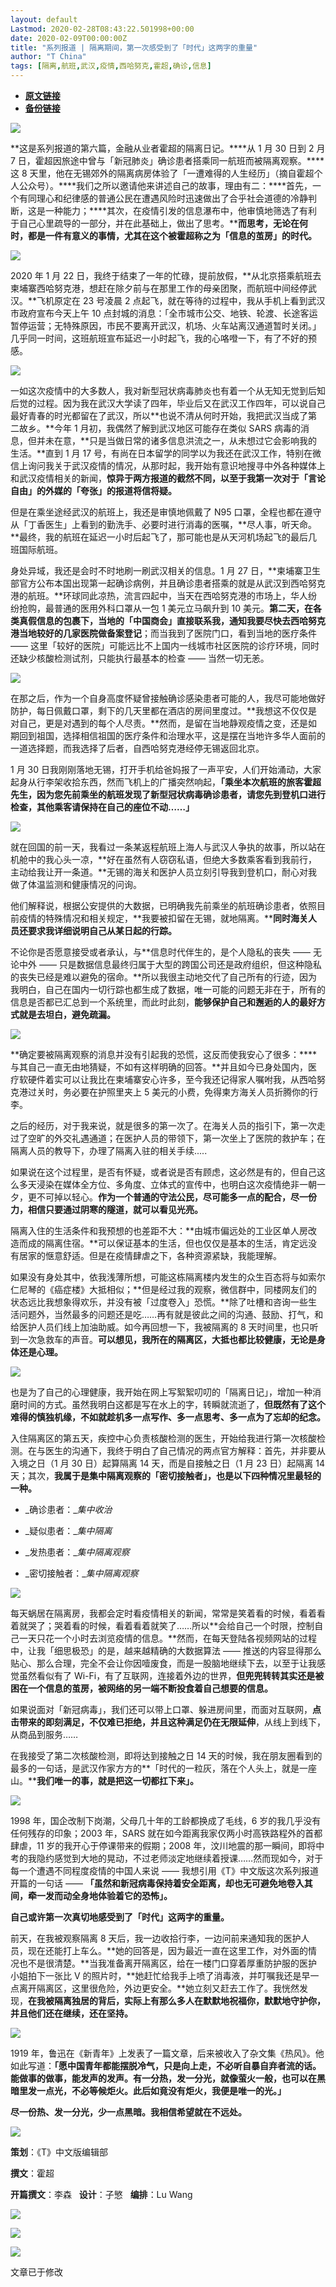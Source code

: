```yaml
---
layout: default
Lastmod: 2020-02-28T08:43:22.501998+00:00
date: 2020-02-09T00:00:00Z
title: "系列报道 | 隔离期间，第一次感受到了「时代」这两字的重量"
author: "T China"
tags: [隔离,航班,武汉,疫情,西哈努克,霍超,确诊,信息]
---
```


* [**原文链接**](http://mp.weixin.qq.com/s?__biz=MzAwMjI3ODAxNg==&mid=2651690829&idx=1&sn=28809720cfd4de15acda68aaf6abd0fe&chksm=8135e0a2b64269b4c42b70bbaf230999ad5e9d127e76ddf6d824f7d1480c03e04bb06e729697#rd)
* [**备份链接**](http://archive.is/U0wUg)


![](/images/post/fa19504dd6c8f7fbb0ff6e8df27516da.jpg)

**这是系列报道的第六篇，金融从业者霍超的隔离日记。****从 1 月 30 日到 2 月 7 日，霍超因旅途中曾与「新冠肺炎」确诊患者搭乘同一航班而被隔离观察。****这 8 天里，他在无锡郊外的隔离病房体验了「一遭难得的人生经历」（摘自霍超个人公众号）。****我们之所以邀请他来讲述自己的故事，理由有二：****首先，一个有同理心和纪律感的普通公民在遭遇风险时迅速做出了合乎社会道德的冷静判断，这是一种能力；****其次，在疫情引发的信息瀑布中，他审慎地筛选了有利于自己心里疏导的一部分，并在此基础上，做出了思考。****而思考，无论在何时，都是一件有意义的事情，尤其在这个被霍超称之为「信息的茧房」的时代。**

![](/images/post/db0f80ce6b874843b36e8af4eaff9db0.jpg)

2020 年 1 月 22 日，我终于结束了一年的忙碌，提前放假，**从北京搭乘航班去柬埔寨西哈努克港，想赶在除夕前与在那里工作的母亲团聚，而航班中间经停武汉。**飞机原定在 23 号凌晨 2 点起飞，就在等待的过程中，我从手机上看到武汉市政府宣布今天上午 10 点封城的消息：「全市城市公交、地铁、轮渡、长途客运暂停运营；无特殊原因，市民不要离开武汉，机场、火车站离汉通道暂时关闭。」几乎同一时间，这班航班宣布延迟一小时起飞，我的心咯噔一下，有了不好的预感。

  

![](/images/post/0f37ff6c1df76ac79c9d4e057822bc89.jpg)

  

一如这次疫情中的大多数人，我对新型冠状病毒肺炎也有着一个从无知无觉到后知后觉的过程。因为我在武汉大学读了四年，毕业后又在武汉工作四年，可以说自己最好青春的时光都留在了武汉，所以**也说不清从何时开始，我把武汉当成了第二故乡。**今年 1 月初，我偶然了解到武汉地区可能存在类似 SARS 病毒的消息，但并未在意，**只是当做日常的诸多信息洪流之一，从未想过它会影响我的生活。**直到 1 月 17 号，有尚在日本留学的同学以为我还在武汉工作，特别在微信上询问我关于武汉疫情的情况，从那时起，我开始有意识地搜寻中外各种媒体上和武汉疫情相关的新闻，**惊异于两方报道的截然不同，以至于我第一次对于「言论自由」的外媒的「夸张」的报道将信将疑。**

  

但是在乘坐途经武汉的航班上，我还是审慎地佩戴了 N95 口罩，全程也都在遵守从「丁香医生」上看到的勤洗手、必要时进行消毒的医嘱，**尽人事，听天命。**最终，我的航班在延迟一小时后起飞了，那可能也是从天河机场起飞的最后几班国际航班。

  

身处异域，我还是会时不时地刷一刷武汉相关的信息。1 月 27 日，**柬埔寨卫生部官方公布本国出现第一起确诊病例，并且确诊患者搭乘的就是从武汉到西哈努克港的航班。**环球同此凉热，流言四起中，当天在西哈努克港的市场上，华人纷纷抢购，最普通的医用外科口罩从一包 1 美元立马飙升到 10 美元。**第二天，在各类真假信息的包裹下，当地的「中国商会」直接联系我，通知我要尽快去西哈努克港当地较好的几家医院做备案登记**；而当我到了医院门口，看到当地的医疗条件 —— 这里「较好的医院」可能远比不上国内一线城市社区医院的诊疗环境，同时还缺少核酸检测试剂，只能执行最基本的检查 —— 当然一切无恙。

  

![](/images/post/529a261af4a03c5a66a4dbc003660ffa.jpg)

  

在那之后，作为一个自身高度怀疑曾接触确诊感染患者可能的人，我尽可能地做好防护，每日佩戴口罩，剩下的几天里都在酒店的房间里度过。**我想这不仅仅是对自己，更是对遇到的每个人尽责。**然而，是留在当地静观疫情之变，还是如期回到祖国，选择相信祖国的医疗条件和治理水平，这是摆在当地许多华人面前的一道选择题，而我选择了后者，自西哈努克港经停无锡返回北京。

  

1 月 30 日我刚刚落地无锡，打开手机给爸妈报了一声平安，人们开始涌动，大家起身从行李架收拾东西，然而飞机上的广播突然响起，**「乘坐本次航班的旅客霍超先生，因为您先前乘坐的航班发现了新型冠状病毒确诊患者，请您先到登机口进行检查，其他乘客请保持在自己的座位不动……」**

  

![](/images/post/41a02165c6a4fa5b56ddc1b3a583d68a.jpg)

  

就在回国的前一天，我看过一条某返程航班上海人与武汉人争执的故事，所以站在机舱中的我心头一凉，**好在虽然有人窃窃私语，但绝大多数乘客看到我前行，主动给我让开一条道。**无锡的海关和医护人员立刻引导我到登机口，耐心对我做了体温监测和健康情况的问询。

  

他们解释说，根据公安提供的大数据，已明确我先前乘坐的航班确诊患者，依照目前疫情的特殊情况和相关规定，**我要被扣留在无锡，就地隔离。****同时海关人员还要求我详细说明自己从某日起的行踪。**

  

不论你是否愿意接受或者承认，与**信息时代伴生的，是个人隐私的丧失 —— 无论中外 —— 只是数据信息最终归属于大型的跨国公司还是政府组织，但这种隐私的丧失已经是难以避免的宿命。**所以我很主动地交代了自己所有的行迹，因为我明白，自己在国内一切行踪也都生成了数据，唯一可能的问题无非在于，所有的信息是否都已汇总到一个系统里，而此时此刻，**能够保护自己和邂逅的人的最好方式就是去坦白，避免疏漏。**

  

![](/images/post/f3dbacf6f50bb314c49df25326a9e9cf.jpg)

  

**确定要被隔离观察的消息并没有引起我的恐慌，这反而使我安心了很多：****与其自己一直无由地猜疑，不如有这样明确的回答。**并且如今已身处国内，医疗软硬件着实可以让我比在柬埔寨安心许多，至今我还记得家人嘱咐我，从西哈努克港过关时，务必要在护照里夹上 5 美元的小费，免得柬方海关人员折腾你的行李。

  

之后的经历，对于我来说，就是很多的第一次了。在海关人员的指引下，第一次走过了空旷的外交礼遇通道；在医护人员的带领下，第一次坐上了医院的救护车；在隔离人员的教导下，办理了隔离入驻的相关手续.....

  

如果说在这个过程里，是否有怀疑，或者说是否有顾虑，这必然是有的，但自己这么多天浸染在媒体全方位、多角度、立体式的宣传中，也明白这次疫情绝非一朝一夕，更不可掉以轻心。**作为一个普通的守法公民，尽可能多一点的配合，尽一份力，相信只要通过阴寒的隧道，就可以看见光亮。**

  

隔离入住的生活条件和我预想的也差距不大：**由城市偏远处的工业区单人房改造而成的隔离住宿。**可以保证基本的生活，但也仅仅是基本的生活，肯定远没有居家的惬意舒适。但是在疫情肆虐之下，各种资源紧缺，我能理解。

  

如果没有身处其中，依我浅薄所想，可能这栋隔离楼内发生的众生百态将与如索尔仁尼琴的《癌症楼》大抵相似；**但是经过我的观察，微信群中，同楼网友们的状态远比我想象得欢乐，并没有被「过度卷入」恐慌。**除了吐槽和咨询一些生活问题外，当然最多的问题还是吃……再有就是彼此之间的沟通、鼓励、打气，和给医护人员们线上加油助威。如今再回想一下，我被隔离的 8 天时间里，也只听到一次急救车的声音。**可以想见，我所在的隔离区，大抵也都比较健康，无论是身体还是心理。**

  

![](/images/post/e911b28f7d20160743fc3c64a91a48a1.jpg)

  

也是为了自己的心理健康，我开始在网上写絮絮叨叨的「隔离日记」，增加一种消磨时间的方式。虽然我明白这都是写在水上的字，转瞬就流逝了，**但既然有了这个难得的慎独机缘，不如就趁机多一点写作、多一点思考、多一点为了忘却的纪念。**

  

入住隔离区的第五天，疾控中心负责核酸检测的医生，开始给我进行第一次核酸检测。在与医生的沟通下，我终于明白了自己情况的两点官方解释：首先，并非要从入境之日（1 月 30 日）起算隔离 14 天，而是自接触之日（1 月 23 日）起隔离 14 天；其次，**我属于是集中隔离观察的「密切接触者」，也是以下四种情况里最轻的一种。**

*   _确诊患者：__集中收治_
    
*   _疑似患者：__集中隔离_
    
*   _发热患者：__集中隔离观察_
    
*   _密切接触者：__集中隔离观察_
    

![](/images/post/5add5f7d858db00241f747afce1a32e7.jpg)

  

每天蜗居在隔离房，我都会定时看疫情相关的新闻，常常是笑着看的时候，看着看着就哭了；哭着看的时候，看着看着就笑了……所以**会给自己一个时限，控制自己一天只花一个小时去浏览疫情的信息。**然而，在每天登陆各视频网站的过程中，让我「细思极恐」的是，越来越精确的大数据算法 —— 推送的内容显得那么贴心、那么合理，完全不会让你因噎废食，而是一股脑地继续下去，以至于让我感觉虽然看似有了 Wi-Fi，有了互联网，连接着外边的世界，**但兜兜转转其实还是被困在一个信息的茧房，被网络的另一端不断投食着自己想要的信息。**

  

如果说面对「新冠病毒」，我们还可以带上口罩、躲进房间里，而面对互联网，**点击带来的即刻满足，不仅难已拒绝，并且这种满足仍在无限延伸**，从线上到线下，从商品到服务……

  

在我接受了第二次核酸检测，即将达到接触之日 14 天的时候，我在朋友圈看到的最多的一句话，是武汉作家方方的**「时代的一粒灰，落在个人头上，就是一座山。****我们唯一的事，就是把这一切都扛下来」。**

  

![](/images/post/c8c8c69aa526321548e23cec9f68f136.jpg)

  

1998 年，国企改制下岗潮，父母几十年的工龄都换成了毛线，6 岁的我几乎没有任何残存的印象；2003 年，SARS 就在如今距离我家仅两小时高铁路程外的首都肆虐，11 岁的我开心于停课带来的假期；2008 年，汶川地震的那一瞬间，即将中考的我隐约感觉到大地的晃动，不过老师淡定地继续着授课……然而现如今，对于每一个遭遇不同程度疫情的中国人来说 —— 我想引用《T》中文版这次系列报道开篇的一句话 —— **「虽然和新冠病毒保持着安全距离，却也无可避免地卷入其间，牵一发而动全身地体验着它的恐怖」。**

  

**自己或许第一次真切地感受到了「时代」这两字的重量。**

  

前天，在我被观察隔离 8 天后，我一边收拾行李，一边问前来通知我的医护人员，现在还能打上车么。**她的回答是，因为最近一直在这里工作，对外面的情况也不是很清楚。**当我准备离开隔离区，给在一楼门口穿着厚重防护服的医护小姐拍下一张比 V 的照片时，**她赶忙给我手上喷了消毒液，并叮嘱我还是早一点离开隔离区，这里很危险，外边更安全。**她立刻又赶去工作了。我恍然发现，**在我被隔离独居的背后，实际上有那么多人在默默地祝福你，默默地守护你，并且他们还在继续，还在坚持。**

  

![](/images/post/e076f94c5af8a2e6a160fe7e48031c9b.jpg)

  

1919 年，鲁迅在《新青年》上发表了一篇文章，后来被收入了杂文集《热风》。他如此写道：**「愿中国青年都能摆脱冷气，只是向上走，不必听自暴自弃者流的话。能做事的做事，能发声的发声。有一分热，发一分光，就像萤火一般，也可以在黑暗里发一点光，不必等候炬火。此后如竟没有炬火，我便是唯一的光。」**

  

**尽一份热、发一分光，少一点黑暗。我相信希望就在不远处。**

![](/images/post/db0f80ce6b874843b36e8af4eaff9db0.jpg)  

**策划**：《T》中文版编辑部

**撰文**：霍超

**开篇撰文**：李森   **设计**：子慜   **编排**：Lu Wang

![](/images/post/310ebbcf4d10721efcefae18f1495d8b.jpg)

[![](/images/post/a97afd81ae1c99fc472247a09efafa2b.jpg)](http://mp.weixin.qq.com/s?__biz=MzAwMjI3ODAxNg==&mid=2651677463&idx=1&sn=b6fde9fe8da2bea56187543f04676d9c&chksm=813514f8b6429deea9907277bda388f8d2858ee91f9994ee11204c8b236e2bc6193a282221a8&scene=21#wechat_redirect)

[![](/images/post/16128d62c412a651ee59bdbbb41875c7.jpg)](http://mp.weixin.qq.com/s?__biz=MzAwMjI3ODAxNg==&mid=2651677952&idx=1&sn=6e3ad4cf34f9c1cc6a632206a83a0a40&chksm=813512efb6429bf9d33d23db9be17779cfd27bd5d7fdbe6c44a5a8b85cb16799f3da62279fcd&scene=21#wechat_redirect)

文章已于修改


